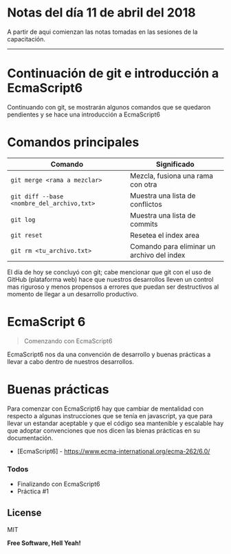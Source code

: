 # Notas del día 11 de abril del 2018

A partir de aqui comienzan las notas tomadas en las sesiones de la capacitación.
___

# Continuación de git e introducción a EcmaScript6

Continuando con git, se mostrarán algunos comandos que se quedaron pendientes y se hace una introducción a EcmaScript6

# Comandos principales

| Comando | Significado |
| ------ | ------ |
| ```git merge <rama a mezclar>``` | Mezcla, fusiona una rama con otra  |
| ```git diff --base <nombre_del_archivo,txt>``` | Muestra una lista de conflictos  |
| ```git log``` | Muestra una lista de commits  |
| ```git reset``` | Resetea el index area  |
| ```git rm <tu_archivo.txt>``` | Comando para eliminar un archivo del index  |

El día de hoy se concluyó con git; cabe mencionar que git con el uso de GitHub (plataforma web) hace que nuestros desarrollos lleven un control mas riguroso y menos propensos a errores que puedan ser destructivos al momento de llegar a un desarrollo productivo.

# EcmaScript 6

> Comenzando con EcmaScript6

EcmaScript6 nos da una convención de desarrollo y buenas prácticas a llevar a cabo dentro de nuestros desarrollos.

# Buenas prácticas

Para comenzar con EcmaScript6 hay que cambiar de mentalidad con respecto a algunas instrucciones que se tenía en javascript, ya que para llevar un estandar aceptable y que el código sea mantenible y escalable hay que adoptar convenciones que nos dicen las bienas prácticas en su documentación.

* [EcmaScript6] - https://www.ecma-international.org/ecma-262/6.0/


### Todos

 - Finalizando con EcmaScript6
 - Práctica #1

License
----

MIT


**Free Software, Hell Yeah!**